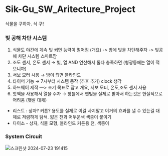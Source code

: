 # Sik-Gu_SW_Aritecture_Project

식물을 구하자. 식 구!


### 빛 공해 차단 시스템

1. 식물도 야간에 계속 빛 쐬면 능력이 떨어짐 (개요) -> 밤에 빛을 차단해주자 -> 빛공해 차단 시스템 스마트팜
2. 조도 센서, 온도 센서 → 빛, 열 AND 연산해서 둘다 충족하면 (형광등에는 열이 적으니까)
3. 서보 모터 사용 → 밤이 되면 블라인드 
4. 타이머 기능 → 7시부터 시스템 동작 (추후 추가) clock 생각
5. 하드웨어 제작 —> 초기 목표로 잡고 개요, 서보 모터, 온도,조도 센서 사용
6. 핫팩을 사용해서 열을 주자 → 창틀에서 햇빛을 실제로 받아서 하는것은 현실적으로 어려움 (햇살 대체)
- 리스트 : 상자? 커튼? 용도를 실제로 이걸 사지말고 이거의 효과를 낼 수 있는걸 대체로 저렴하게 탐색. 얇은 천과 어두운색 색종이 붙이기
- 다이소 - 상자, 식물 모형, 블라인드 커튼용 천, 색종이


### System Circuit 
![스크린샷 2024-07-23 191415](https://github.com/user-attachments/assets/5c04104a-e894-4e6d-a935-25475442dc7a)


